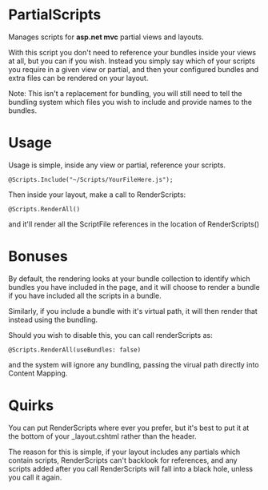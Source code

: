 PartialScripts
==============

Manages scripts for **asp.net mvc** partial views and layouts.

With this script you don't need to reference your bundles inside your views at all, but you can if you wish.
Instead you simply say which of your scripts you require in a given view or partial, and then your configured bundles and extra files can be rendered on your layout.

Note: This isn't a replacement for bundling, you will still need to tell the bundling system which files you wish to include
and provide names to the bundles.

Usage
=====

Usage is simple, inside any view or partial, reference your scripts.

    @Scripts.Include("~/Scripts/YourFileHere.js");

Then inside your layout, make a call to RenderScripts:

    @Scripts.RenderAll()

and it'll render all the ScriptFile references in the location of RenderScripts()

Bonuses
=======

By default, the rendering looks at your bundle collection to identify which bundles you have included in the page, and it
will choose to render a bundle if you have included all the scripts in a bundle.

Similarly, if you include a bundle with it's virtual path, it will then render that instead using the bundling.

Should you wish to disable this, you can call renderScripts as:

    @Scripts.RenderAll(useBundles: false)

and the system will ignore any bundling, passing the virual path directly into Content Mapping.

Quirks
======

You can put RenderScripts where ever you prefer, but it's best to put it at the bottom of your _layout.cshtml rather than the header.

The reason for this is simple, if your layout includes any partials which contain scripts, RenderScripts can't backlook for references, and any scripts added after you call RenderScripts will fall into a black hole, unless you call it again.
